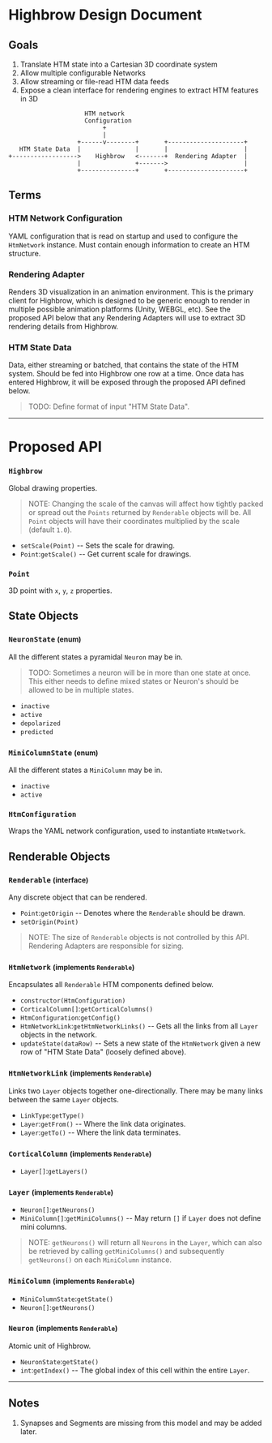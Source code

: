 # Highbrow Design Document

## Goals

1. Translate HTM state into a Cartesian 3D coordinate system
1. Allow multiple configurable Networks
1. Allow streaming or file-read HTM data feeds
1. Expose a clean interface for rendering engines to extract HTM features in 3D

```
                     HTM network
                     Configuration
                          +
                          |
                   +------v--------+       +---------------------+
   HTM State Data  |               |       |                     |
+------------------>    Highbrow   <-------+  Rendering Adapter  |
                   |               +------->                     |
                   +---------------+       +---------------------+

```

## Terms

### HTM Network Configuration

YAML configuration that is read on startup and used to configure the `HtmNetwork` instance. Must contain enough information to create an HTM structure.

### Rendering Adapter

Renders 3D visualization in an animation environment. This is the primary client for Highbrow, which is designed to be generic enough to render in multiple possible animation platforms (Unity, WEBGL, etc). See the proposed API below that any Rendering Adapters will use to extract 3D rendering details from Highbrow.

### HTM State Data

Data, either streaming or batched, that contains the state of the HTM system. Should be fed into Highbrow one row at a time. Once data has entered Highbrow, it will be exposed through the proposed API defined below.

> TODO: Define format of input "HTM State Data".


* * *

# Proposed API

### `Highbrow`

Global drawing properties.

> NOTE: Changing the scale of the canvas will affect how tightly packed or spread out the `Points` returned by `Renderable` objects will be. All `Point` objects will have their coordinates multiplied by the scale (default `1.0`).

- `setScale(Point)` -- Sets the scale for drawing.
- `Point`:`getScale()` -- Get current scale for drawings.

### `Point`

3D point with `x`, `y`, `z` properties.

## State Objects

### `NeuronState` <small>(enum)</small>

All the different states a pyramidal `Neuron` may be in.

> TODO: Sometimes a neuron will be in more than one state at once. This either needs to define mixed states or Neuron's should be allowed to be in multiple states.

- `inactive`
- `active`
- `depolarized`
- `predicted`

### `MiniColumnState` <small>(enum)</small>

All the different states a `MiniColumn` may be in.

- `inactive`
- `active`

### `HtmConfiguration`

Wraps the YAML network configuration, used to instantiate `HtmNetwork`.

## Renderable Objects

### `Renderable` <small>(interface)</small>

Any discrete object that can be rendered.

- `Point`:`getOrigin` -- Denotes where the `Renderable` should be drawn.
- `setOrigin(Point)`

> NOTE: The size of `Renderable` objects is not controlled by this API. Rendering Adapters are responsible for sizing.


### `HtmNetwork` <small>(implements `Renderable`)</small>

Encapsulates all `Renderable` HTM components defined below.

- `constructor(HtmConfiguration)`
- `CorticalColumn[]`:`getCorticalColumns()`
- `HtmConfiguration`:`getConfig()`
- `HtmNetworkLink`:`getHtmNetworkLinks()` -- Gets all the links from all `Layer` objects in the network.
- `updateState(dataRow)` -- Sets a new state of the `HtmNetwork` given a new row of "HTM State Data" (loosely defined above).

### `HtmNetworkLink` <small>(implements `Renderable`)</small>

Links two `Layer` objects together one-directionally. There may be many links between the same `Layer` objects.

- `LinkType`:`getType()`
- `Layer`:`getFrom()` -- Where the link data originates.
- `Layer`:`getTo()` -- Where the link data terminates.

### `CorticalColumn` <small>(implements `Renderable`)</small>

- `Layer[]`:`getLayers()`

### `Layer` <small>(implements `Renderable`)</small>

- `Neuron[]`:`getNeurons()`
- `MiniColumn[]`:`getMiniColumns()` -- May return `[]` if `Layer` does not define mini columns.

> NOTE: `getNeurons()` will return all `Neurons` in the `Layer`, which can also be retrieved by calling `getMiniColumns()` and subsequently `getNeurons()` on each `MiniColumn` instance.

### `MiniColumn` <small>(implements `Renderable`)</small>

- `MiniColumnState`:`getState()`
- `Neuron[]`:`getNeurons()`

### `Neuron` <small>(implements `Renderable`)</small>

Atomic unit of Highbrow.

- `NeuronState`:`getState()`
- `int`:`getIndex()` -- The global index of this cell within the entire `Layer`.

* * *

## Notes

1. Synapses and Segments are missing from this model and may be added later.
